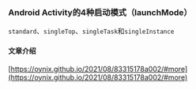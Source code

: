 ### Android Activity的4种启动模式（launchMode）

`standard`、`singleTop`、`singleTask`和`singleInstance`

#### 文章介绍
[https://oynix.github.io/2021/08/83315178a002/#more](https://oynix.github.io/2021/08/83315178a002/#more)
